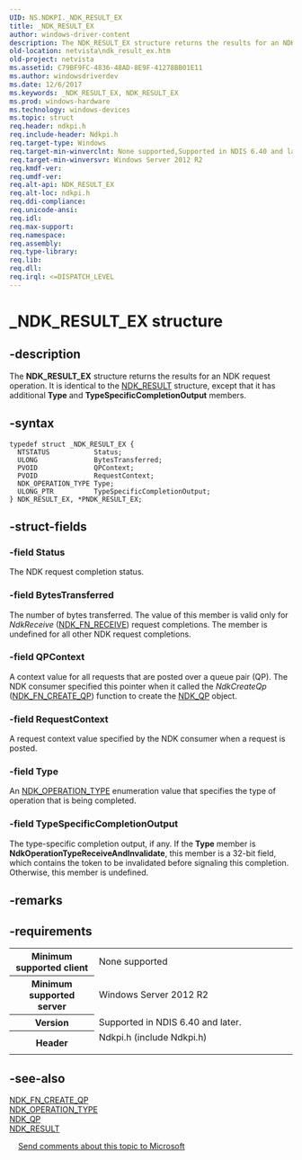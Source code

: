 ```yaml
---
UID: NS.NDKPI._NDK_RESULT_EX
title: _NDK_RESULT_EX
author: windows-driver-content
description: The NDK_RESULT_EX structure returns the results for an NDK request operation. It is identical to the NDK_RESULT structure, except that it has additional Type and TypeSpecificCompletionOutput members.
old-location: netvista\ndk_result_ex.htm
old-project: netvista
ms.assetid: C79BF9FC-4836-48AD-8E9F-41278BB01E11
ms.author: windowsdriverdev
ms.date: 12/6/2017
ms.keywords: _NDK_RESULT_EX, NDK_RESULT_EX
ms.prod: windows-hardware
ms.technology: windows-devices
ms.topic: struct
req.header: ndkpi.h
req.include-header: Ndkpi.h
req.target-type: Windows
req.target-min-winverclnt: None supported,Supported in NDIS 6.40 and later.
req.target-min-winversvr: Windows Server 2012 R2
req.kmdf-ver: 
req.umdf-ver: 
req.alt-api: NDK_RESULT_EX
req.alt-loc: ndkpi.h
req.ddi-compliance: 
req.unicode-ansi: 
req.idl: 
req.max-support: 
req.namespace: 
req.assembly: 
req.type-library: 
req.lib: 
req.dll: 
req.irql: <=DISPATCH_LEVEL
---
```


# _NDK_RESULT_EX structure



## -description
The <b>NDK_RESULT_EX</b> structure returns the results for an NDK request operation. It is identical to the <a href="netvista.ndk_result">NDK_RESULT</a> structure, except that it has additional <b>Type</b> and <b>TypeSpecificCompletionOutput</b> members.


## -syntax

````
typedef struct _NDK_RESULT_EX {
  NTSTATUS           Status;
  ULONG              BytesTransferred;
  PVOID              QPContext;
  PVOID              RequestContext;
  NDK_OPERATION_TYPE Type;
  ULONG_PTR          TypeSpecificCompletionOutput;
} NDK_RESULT_EX, *PNDK_RESULT_EX;
````


## -struct-fields

### -field Status

The NDK request completion status.

### -field BytesTransferred

The number of bytes transferred. The value of this member  is valid only for <i>NdkReceive</i> (<a href="..\ndkpi\nc-ndkpi-ndk_fn_receive.md">NDK_FN_RECEIVE</a>) request completions. The member is undefined for all other NDK request completions.

### -field QPContext

A context value for all requests that are posted over a queue pair (QP). The NDK consumer specified this  pointer when it called the <i>NdkCreateQp</i> (<a href="..\ndkpi\nc-ndkpi-ndk_fn_create_qp.md">NDK_FN_CREATE_QP</a>) function to create the <a href="netvista.ndk_qp">NDK_QP</a> object.

### -field RequestContext

A request context value specified by the NDK consumer when  a request is posted.

### -field Type

An <a href="netvista.ndk_operation_type">NDK_OPERATION_TYPE</a> enumeration value that specifies the type of operation that is being completed.

### -field TypeSpecificCompletionOutput

The type-specific completion output, if any. If the  <b>Type</b> member is <b>NdkOperationTypeReceiveAndInvalidate</b>, this member is a 32-bit field, which contains the token to be invalidated before signaling this completion. Otherwise, this member is undefined.

## -remarks


## -requirements
<table>
<tr>
<th width="30%">
Minimum supported client
</th>
<td width="70%">
None supported
</td>
</tr>
<tr>
<th width="30%">
Minimum supported server
</th>
<td width="70%">
Windows Server 2012 R2
</td>
</tr>
<tr>
<th width="30%">
Version
</th>
<td width="70%">
Supported in NDIS 6.40 and later.
</td>
</tr>
<tr>
<th width="30%">
Header
</th>
<td width="70%">
<dl>
<dt>Ndkpi.h (include Ndkpi.h)</dt>
</dl>
</td>
</tr>
</table>

## -see-also
<dl>
<dt>
<a href="..\ndkpi\nc-ndkpi-ndk_fn_create_qp.md">NDK_FN_CREATE_QP</a>
</dt>
<dt>
<a href="netvista.ndk_operation_type">NDK_OPERATION_TYPE</a>
</dt>
<dt>
<a href="netvista.ndk_qp">NDK_QP</a>
</dt>
<dt>
<a href="netvista.ndk_result">NDK_RESULT</a>
</dt>
</dl>
 
 
<a href="mailto:wsddocfb@microsoft.com?subject=Documentation%20feedback [netvista\netvista]:%20NDK_RESULT_EX structure%20 RELEASE:%20(12/6/2017)&amp;body=%0A%0APRIVACY STATEMENT%0A%0AWe use your feedback to improve the documentation. We don't use your email address for any other purpose, and we'll remove your email address from our system after the issue that you're reporting is fixed. While we're working to fix this issue, we might send you an email message to ask for more info. Later, we might also send you an email message to let you know that we've addressed your feedback.%0A%0AFor more info about Microsoft's privacy policy, see http://privacy.microsoft.com/en-us/default.aspx." title="Send comments about this topic to Microsoft">Send comments about this topic to Microsoft</a>
